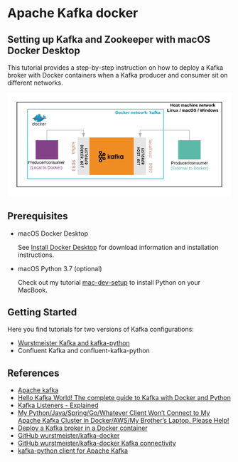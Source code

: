 # Apache Kafka docker

## Setting up Kafka and Zookeeper with macOS Docker Desktop

This tutorial provides a step-by-step instruction on how to deploy a Kafka broker with Docker containers when a Kafka producer and consumer sit on different networks.

![Kafka-scenario](./kafka-scenario.png)

## Prerequisites

* macOS Docker Desktop

    See [Install Docker Desktop](https://docs.docker.com/docker-for-mac/install/) for download information and installation instructions.

* macOS Python 3.7 (optional)

    Check out my tutorial [mac-dev-setup](https://github.com/mgomesborges/mac-dev-setup) to install Python on your MacBook.

## Getting Started

Here you find tutorials for two versions of Kafka configurations:

* [Wurstmeister Kafka and kafka-python](./wurstmeister/README.md)
* Confluent Kafka and confluent-kafka-python

## References

* [Apache kafka](https://kafka.apache.org)
* [Hello Kafka World! The complete guide to Kafka with Docker and Python](https://medium.com/big-data-engineering/hello-kafka-world-the-complete-guide-to-kafka-with-docker-and-python-f788e2588cfc)
* [Kafka Listeners - Explained](https://www.confluent.io/blog/kafka-listeners-explained/)
* [My Python/Java/Spring/Go/Whatever Client Won’t Connect to My Apache Kafka Cluster in Docker/AWS/My Brother’s Laptop. Please Help!](https://www.confluent.io/blog/kafka-client-cannot-connect-to-broker-on-aws-on-docker-etc/)
* [Deploy a Kafka broker in a Docker container](https://www.kaaproject.org/kafka-docker)
* [GitHub wurstmeister/kafka-docker](https://github.com/wurstmeister/kafka-docker)
* [GitHub wurstmeister/kafka-docker Kafka connectivity](https://github.com/wurstmeister/kafka-docker/wiki/Connectivity)
* [kafka-python client for Apache Kafka](https://github.com/dpkp/kafka-python)

